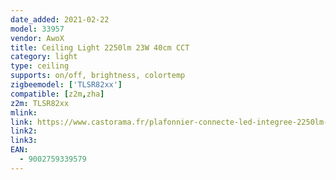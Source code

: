 ```yaml
---
date_added: 2021-02-22
model: 33957
vendor: AwoX
title: Ceiling Light 2250lm 23W 40cm CCT
category: light
type: ceiling
supports: on/off, brightness, colortemp
zigbeemodel: ['TLSR82xx']
compatible: [z2m,zha]
z2m: TLSR82xx
mlink: 
link: https://www.castorama.fr/plafonnier-connecte-led-integree-2250lm-ip20-23w-40cm-blanc/9002759339579_CAFR.prd
link2: 
link3: 
EAN: 
  - 9002759339579
---
```

